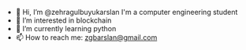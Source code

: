 - 👋 Hi, I’m @zehragulbuyukarslan I'm a computer engineering student
- 👀 I’m interested in blockchain
- 🌱 I’m currently learning python 
- 📫 How to reach me: zgbarslan@gmail.com

